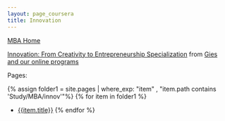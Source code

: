 ```yaml
---
layout: page_coursera
title: Innovation
---
```


[MBA Home](../../0index)

[Innovation: From Creativity to Entrepreneurship Specialization](https://www.coursera.org/specializations/innovation-creativity-entrepreneurship) from [Gies and our online programs](https://giesonline.illinois.edu/)

Pages:

{% assign folder1 = site.pages | where_exp: "item" , "item.path contains 'Study/MBA/innov'"%}
{% for item in folder1 %}
* [{{item.title}}]({{item.url}})
{% endfor %}
